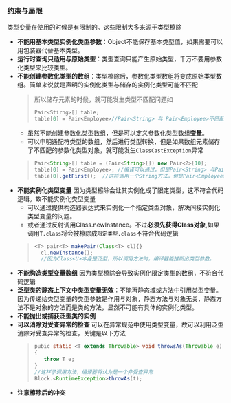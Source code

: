 ### 约束与局限
类型变量在使用的时候是有限制的。这些限制大多来源于类型檫除
+ **不能用基本类型实例化类型参数**：Object不能保存基本类型值，如果需要可以用包装器代替基本类型。
+ **运行时查询只适用与原始类型**：类型查询只能产生原始类型，千万不要用参数化类型来比较类型。
+ **不能创建参数化类型的数组**：类型檫除后，参数化类型数组将变成原始类型数组。简单来说就是声明的实例化类型与储存的实例化类型可能不匹配
    >所以储存元素的时候，就可能发生类型不匹配问题如
    >```java
    >Pair<Stirng>[] table;
    >table[0] = Pair<Employee>//Pair<String> 与 Pair<Employee>不匹配，但是编译可以通过。故干脆直接禁止参数化类型的数组
    >```
    + 虽然不能创建参数化类型数组，但是可以定义参数化类型数组**变量**。
    + 可以申明通配符类型的数组，然后进行类型转换，但是如果数组元素储存了不匹配的参数化类型对象，就可能发生`ClassCastException`异常
    >```java
    >Pair<String>[] table = (Pair<String>[]) new Pair<?>[10];
    >table[0] = Pair<Employee>; //编译可以通过，但是Pair<String> 与Pair<Employee>不匹配
    >table[0].getFirst();  //这将调用一个String方法，但是Pair<Employee>的该方法放回值是employee,故发生错误！抛出异常
    >```
+ **不能实例化类型变量** 因为类型檫除会让其实例化成了限定类型，这不符合代码逻辑。故不能实例化类型变量
    + 可以通过提供构造器表达式来实例化一个指定类型对象，解决间接实例化类型变量的问题。
    + 或者通过反射调用Class.newInstance。不过**必须先获得Class对象**,如果调用`T.class`将会被檫除成`限定类型.class`不符合代码逻辑
    >```java
    ><T> pair<T> makePair(Class<T> cl){}
    >   cl.newInstance();
    >   //因为Class<U>本身是泛型，所以调用方法时，编译器能推断出类型参数。
    >```
+ **不能构造类型变量数组** 因为类型檫除会导致实例化限定类型的数组，不符合代码逻辑
+ **泛型类的静态上下文中类型变量无效**：不能再静态域或方法中引用类型变量。因为传递给类型变量的类型参数是作用与对象，静态方法与对象无关，静态方法不是对象的方法而是类的方法，显然不可能有具体的实例化类型。
+ **不能抛出或捕获泛型类的实例** 
+ **可以消除对受查异常的检查** 可以在异常规范中使用类型变量，故可以利用泛型消除对受查异常的检查，关键是以下方法
    >```java
    >pubic static <T extends Throwable> void throwsAs(Throwable e) throws T
    >{
    >    throw T e;
    >}
    >//这样子调用方法，编译器将认为是一个非受查异常
    > Block.<RuntimeException>throwAs(t);
    >```
+ **注意檫除后的冲突**

